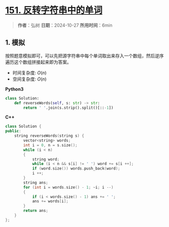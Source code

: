 # [151. 反转字符串中的单词](https://leetcode.cn/problems/reverse-words-in-a-string/description/)

> **作者**：弘树
> **日期**：2024-10-27
> **所用时间**：6min

## 1. 模拟

按照题意模拟即可，可以先把源字符串中每个单词取出来存入一个数组，然后逆序遍历这个数组拼接起来即为答案。

- 时间复杂度: $O(n)$
- 空间复杂度: $O(n)$

**Python3**

```python
class Solution:
    def reverseWords(self, s: str) -> str:
        return ' '.join(s.strip().split()[::-1])
```

**C++**

```C++
class Solution {
public:
    string reverseWords(string s) {
        vector<string> words;
        int i = 0, n = s.size();
        while (i < n)
        {
            string word;
            while (i < n && s[i] != ' ') word += s[i ++];
            if (word.size()) words.push_back(word);
            i ++;
        }
        string ans;
        for (int i = words.size() - 1; ~i; i --)
        {
            if (i < words.size() - 1) ans += ' ';
            ans += words[i];
        }
        return ans;
    }
};
```